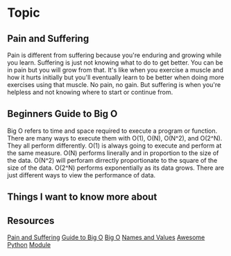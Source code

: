 # Topic

## Pain and Suffering
  Pain is different from suffering because you're enduring and growing while you learn. Suffering is just not knowing what to do to get better. You can be in pain but you will grow from that. It's like when you exercise a muscle and how it hurts initially but you'll eventually learn to be better when doing more exercises using that muscle. No pain, no gain. But suffering is when you're helpless and not knowing where to start or continue from.
  
## Beginners Guide to Big O
  Big O refers to time and space required to execute a program or function. There are many ways to execute them with O(1), O(N), O(N^2), and O(2^N). They all perform differently. O(1) is always going to execute and perform at the same measure. O(N) performs linerally and in proportion to the size of the data. O(N^2) will perforam dirrectly proportionate to the square of the size of the data. O(2^N) performs exponentially as its data grows. There are just different ways to view the performance of data.

## Things I want to know more about

## Resources 
[Pain and Suffering](https://codefellows.github.io/code-401-python-guide/curriculum/class-01/notes/pain_suffering)
[Guide to Big O](https://rob-bell.net/2009/06/a-beginners-guide-to-big-o-notation/)
[Big O](https://www.codenewbie.org/basecs/8)
[Names and Values](https://www.youtube.com/watch?v=_AEJHKGk9ns)
[Awesome Python](https://towardsdatascience.com/how-to-setup-an-awesome-python-environment-for-data-science-or-anything-else-35d358cc95d5)
[Module](https://pymotw.com/3/index.html)
